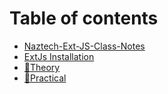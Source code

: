 # Table of contents

* [Naztech-Ext-JS-Class-Notes](README.md)
* [ExtJs Installation](ExtJS\_install.md)
* [📝Theory](cw.md)
* [📝Practical](hw.md)
